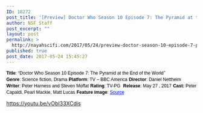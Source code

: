 ```yaml
---
ID: 18272
post_title: '[Preview] Doctor Who Season 10 Episode 7: The Pyramid at the End of the World'
author: NSF Staff
post_excerpt: ""
layout: post
permalink: >
  http://nayahscifi.com/2017/05/24/preview-doctor-season-10-episode-7-pyramid-end-world/
published: true
post_date: 2017-05-24 15:45:27
---
```

<span style="font-size: 12px; font-family: arial, helvetica, sans-serif; color: #000000;"><strong>Title</strong>: “Doctor Who Season 10 Episode 7: The Pyramid at the End of the World<em>”</em></span>
<span style="font-size: 12px; font-family: arial, helvetica, sans-serif; color: #000000;"><strong>Genre</strong>: Science fiction, Drama</span>
<span style="font-size: 12px; font-family: arial, helvetica, sans-serif; color: #000000;"><strong>Platform</strong>: TV – BBC America</span>
<span style="font-size: 12px; font-family: arial, helvetica, sans-serif; color: #000000;"><strong>Director</strong>: Daniel Nettheim</span>
<span style="font-size: 12px; font-family: arial, helvetica, sans-serif; color: #000000;"><strong>Writer</strong>: Peter Harness and Steven Moffat</span>
<span style="font-size: 12px; font-family: arial, helvetica, sans-serif; color: #000000;"><strong>Rating</strong>: TV-PG </span>
<span style="font-size: 12px; font-family: arial, helvetica, sans-serif; color: #000000;"><strong>Release</strong>: May 27 , 2017</span>
<span style="font-size: 12px; font-family: arial, helvetica, sans-serif; color: #000000;"><strong>Cast:</strong> Peter Capaldi, Pearl Mackie, Matt Lucas</span>
<span style="font-size: 12px; font-family: arial, helvetica, sans-serif; color: #000000;"><strong>Feature image</strong>: <span style="color: #0000ff;"><a style="color: #0000ff;" href="http://www.bbcamerica.com/shows/doctor-who/extras/ep-7-photos-the-pyramid-at-the-end-of-the-world#/1">Source</a></span></span>

https://youtu.be/vObI33XCdis

&nbsp;

&nbsp;